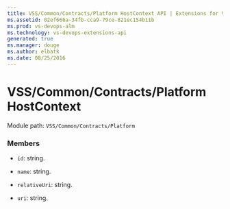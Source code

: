 ```yaml
---
title: VSS/Common/Contracts/Platform HostContext API | Extensions for Visual Studio Team Services
ms.assetid: 02ef666a-34fb-cca9-79ce-821ec154b11b
ms.prod: vs-devops-alm
ms.technology: vs-devops-extensions-api
generated: true
ms.manager: douge
ms.author: elbatk
ms.date: 08/25/2016
---
```


# VSS/Common/Contracts/Platform HostContext

Module path: `VSS/Common/Contracts/Platform`


### Members

* `id`: string. 

* `name`: string. 

* `relativeUri`: string. 

* `uri`: string. 


